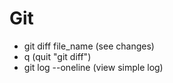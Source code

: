 # Git
- git diff file_name (see changes)
- q (quit "git diff")
- git log --oneline (view simple log)
